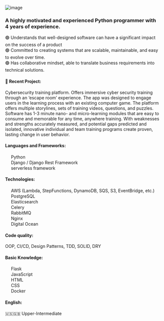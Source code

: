![image](https://github.com/dannytarn/dannytarn/blob/ae6d8d9d32cae08cb3d35a75d763a9b57e9c6c65/Banner-Github-Denys.jpg)
### A highly motivated and experienced Python programmer with 4 years of experience.
:green_circle: Understands that well-designed software can have a significant impact on the success of a product<br/>
:green_circle: Committed to creating systems that are scalable, maintainable, and easy to evolve over time. <br/>
:green_circle: Has collaborative mindset, able to translate business requirements into technical solutions. <br/>



#### 📎 Recent Project:
Cybersecurity training platform. Offers immersive cyber security training through an ‘escape room’ experience. The app was designed to engage users in the learning process with an existing computer game. The platform offers multiple storylines, sets of training videos, questions, and puzzles. Software has 1-3 minute nano- and micro-learning modules that are easy to consume and memorable for any time, anywhere training. With weaknesses and strengths accurately measured, and potential gaps predicted and isolated, innovative individual and team training programs create proven, lasting change in user behavior.


#### Languages and Frameworks:<br/>
<img height="15" width="15" src="https://cdn.simpleicons.org/python"/> Python <br/>
<img height="15" width="15" src="https://cdn.simpleicons.org/django"/> Django / Django Rest Framework <br/>
<img height="15" width="15" src="https://cdn.simpleicons.org/serverless"/> serverless framework <br/>


#### Technologies: <br/>
<img height="15" width="15" src="https://cdn.simpleicons.org/amazon"/> AWS (Lambda, StepFunctions, DynamoDB, SQS, S3, EventBridge, etc.) <br/>
<img height="15" width="15" src="https://cdn.simpleicons.org/postgresql"/> PostgreSQL <br/>
<img height="15" width="15" src="https://cdn.simpleicons.org/elasticsearch"/> Elasticsearch <br/>
<img height="15" width="15" src="https://cdn.simpleicons.org/celery"/> Celery <br/>
<img height="15" width="15" src="https://cdn.simpleicons.org/rabbitmq"/> RabbitMQ <br/>
<img height="15" width="15" src="https://cdn.simpleicons.org/nginx"/> Nginx <br/>
<img height="15" width="15" src="https://cdn.simpleicons.org/digitalocean"/> Digital Ocean <br/>


#### Code quality: <br/>
OOP, CI/CD, Design Patterns, TDD, SOLID, DRY

#### Basic Knowledge: 
<img height="15" width="15" src="https://cdn.simpleicons.org/flask"/> Flask <br/>
<img height="15" width="15" src="https://cdn.simpleicons.org/javascript"/> JavaScript <br/>
<img height="15" width="15" src="https://cdn.simpleicons.org/html5"/> HTML <br/>
<img height="15" width="15" src="https://cdn.simpleicons.org/css3"/> CSS <br/>
<img height="15" width="15" src="https://cdn.simpleicons.org/docker"/> Docker <br/>


#### English: 
:us::uk: Upper-Intermediate

